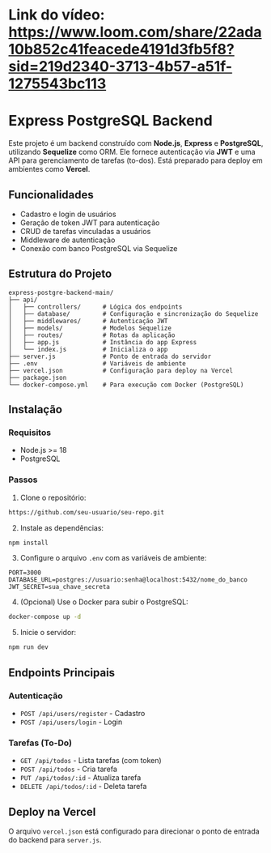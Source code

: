 # Link do vídeo: https://www.loom.com/share/22ada10b852c41feacede4191d3fb5f8?sid=219d2340-3713-4b57-a51f-1275543bc113

# Express PostgreSQL Backend

Este projeto é um backend construído com **Node.js**, **Express** e **PostgreSQL**, utilizando **Sequelize** como ORM. Ele fornece autenticação via **JWT** e uma API para gerenciamento de tarefas (to-dos). Está preparado para deploy em ambientes como **Vercel**.

## Funcionalidades

* Cadastro e login de usuários
* Geração de token JWT para autenticação
* CRUD de tarefas vinculadas a usuários
* Middleware de autenticação
* Conexão com banco PostgreSQL via Sequelize

## Estrutura do Projeto

```
express-postgre-backend-main/
├── api/
│   ├── controllers/      # Lógica dos endpoints
│   ├── database/         # Configuração e sincronização do Sequelize
│   ├── middlewares/      # Autenticação JWT
│   ├── models/           # Modelos Sequelize
│   ├── routes/           # Rotas da aplicação
│   ├── app.js            # Instância do app Express
│   └── index.js          # Inicializa o app
├── server.js             # Ponto de entrada do servidor
├── .env                  # Variáveis de ambiente
├── vercel.json           # Configuração para deploy na Vercel
├── package.json
└── docker-compose.yml    # Para execução com Docker (PostgreSQL)
```

## Instalação

### Requisitos

* Node.js >= 18
* PostgreSQL

### Passos

1. Clone o repositório:

```bash
https://github.com/seu-usuario/seu-repo.git
```

2. Instale as dependências:

```bash
npm install
```

3. Configure o arquivo `.env` com as variáveis de ambiente:

```
PORT=3000
DATABASE_URL=postgres://usuario:senha@localhost:5432/nome_do_banco
JWT_SECRET=sua_chave_secreta
```

4. (Opcional) Use o Docker para subir o PostgreSQL:

```bash
docker-compose up -d
```

5. Inicie o servidor:

```bash
npm run dev
```

## Endpoints Principais

### Autenticação

* `POST /api/users/register` - Cadastro
* `POST /api/users/login` - Login

### Tarefas (To-Do)

* `GET /api/todos` - Lista tarefas (com token)
* `POST /api/todos` - Cria tarefa
* `PUT /api/todos/:id` - Atualiza tarefa
* `DELETE /api/todos/:id` - Deleta tarefa

## Deploy na Vercel

O arquivo `vercel.json` está configurado para direcionar o ponto de entrada do backend para `server.js`.


